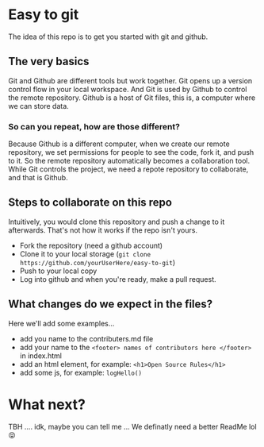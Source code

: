# Easy to git
The idea of this repo is to get you started with git and github.
## The very basics
Git and Github are different tools but work together. Git opens up a version control flow in your local workspace. And Git is used by Github to control the remote repository. 
Github is a host of Git files, this is, a computer where we can store data. 
### So can you repeat, how are those different?
Because Github is a different computer, when we create our remote repository, we set permissions for people to see the code, fork it, and push to it. So the remote repository automatically becomes a collaboration tool. While Git controls the project, we need a repote repository to collaborate, and that is Github.
## Steps to collaborate on this repo
Intuitively, you would clone this repository and push a change to it afterwards. That's not how it works if the repo isn't yours. 
* Fork the repository (need a github account)
* Clone it to your local storage (`git clone https://github.com/yourUserHere/easy-to-git`)
* Push to your local copy
* Log into github and when you're ready, make a pull request.
## What changes do we expect in the files?
Here we'll add some examples...
- add you name to the contributers.md file
- add your name to the ``` <footer> names of contributors here </footer> ``` in index.html
- add an html element, for example: ``` <h1>Open Source Rules</h1> ```
- add some js, for example: ```logHello()```

# What next?
TBH .... idk, maybe you can tell me ...
We definatly need a better ReadMe lol 😝 
